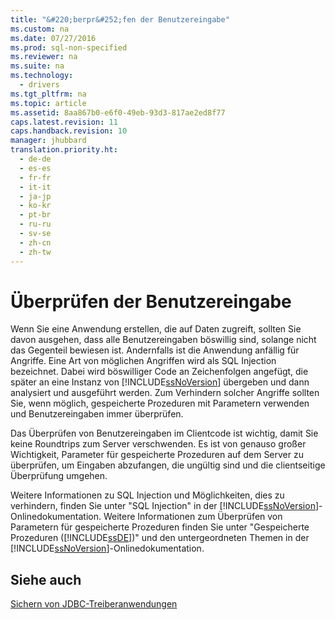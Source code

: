 ```yaml
---
title: "&#220;berpr&#252;fen der Benutzereingabe"
ms.custom: na
ms.date: 07/27/2016
ms.prod: sql-non-specified
ms.reviewer: na
ms.suite: na
ms.technology: 
  - drivers
ms.tgt_pltfrm: na
ms.topic: article
ms.assetid: 8aa867b0-e6f0-49eb-93d3-817ae2ed8f77
caps.latest.revision: 11
caps.handback.revision: 10
manager: jhubbard
translation.priority.ht: 
  - de-de
  - es-es
  - fr-fr
  - it-it
  - ja-jp
  - ko-kr
  - pt-br
  - ru-ru
  - sv-se
  - zh-cn
  - zh-tw
---
```

# &#220;berpr&#252;fen der Benutzereingabe
  Wenn Sie eine Anwendung erstellen, die auf Daten zugreift, sollten Sie davon ausgehen, dass alle Benutzereingaben böswillig sind, solange nicht das Gegenteil bewiesen ist. Andernfalls ist die Anwendung anfällig für Angriffe. Eine Art von möglichen Angriffen wird als SQL Injection bezeichnet. Dabei wird böswilliger Code an Zeichenfolgen angefügt, die später an eine Instanz von [!INCLUDE[ssNoVersion](../content/includes/ssNoVersion_md.md)] übergeben und dann analysiert und ausgeführt werden. Zum Verhindern solcher Angriffe sollten Sie, wenn möglich, gespeicherte Prozeduren mit Parametern verwenden und Benutzereingaben immer überprüfen.  
  
 Das Überprüfen von Benutzereingaben im Clientcode ist wichtig, damit Sie keine Roundtrips zum Server verschwenden. Es ist von genauso großer Wichtigkeit, Parameter für gespeicherte Prozeduren auf dem Server zu überprüfen, um Eingaben abzufangen, die ungültig sind und die clientseitige Überprüfung umgehen.  
  
 Weitere Informationen zu SQL Injection und Möglichkeiten, dies zu verhindern, finden Sie unter "SQL Injection" in der [!INCLUDE[ssNoVersion](../content/includes/ssNoVersion_md.md)]\-Onlinedokumentation. Weitere Informationen zum Überprüfen von Parametern für gespeicherte Prozeduren finden Sie unter "Gespeicherte Prozeduren \([!INCLUDE[ssDE](../content/includes/ssDE_md.md)]\)" und den untergeordneten Themen in der [!INCLUDE[ssNoVersion](../content/includes/ssNoVersion_md.md)]\-Onlinedokumentation.  
  
## Siehe auch  
 [Sichern von JDBC-Treiberanwendungen](../content/Securing-JDBC-Driver-Applications.md)  
  
  